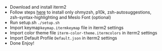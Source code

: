 - Download and install iterm2
- Follow steps [here](https://www.josean.com/posts/terminal-setup) to install only ohmyzsh, p10k, zsh-autosuggestions, zsh-syntax-highlighting and Meslo Font (optional) 
- Run setup.sh `./setup.sh`
- Import keymap`keymap.itermkeymap` file in iterm2 settings
- Import color theme file `iterm-color-theme.itermcolors` in iterm2 settings
- Import Default Profile `Default.json` in iterm2 settings
- Done Enjoy!
 